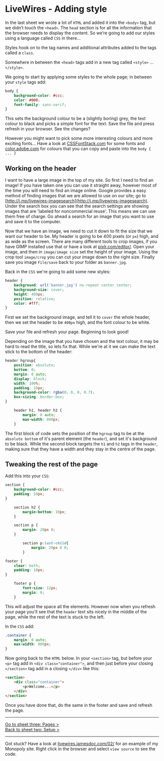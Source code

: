 # LiveWires - Adding style

In the last sheet we wrote a lot of `HTML` and added it into the `<body>` tag, but we didn’t touch the `<head>`. The `head` section is for all the information that the browser needs to display the content. So we’re going to add our styles using a language called `CSS` in there…

Styles hook on to the tag names and additional attributes added to the tags called a `class`.

Somewhere in between the `<head>` tags add in a new tag called `<style>` … `</style>`.

We going to start by applying some styles to the whole page; in between your `style` tags add:

```css
body {
    background-color: #ccc;
    color: #000;
    font-family: sans-serif;
}
```

This sets the background colour to be a (slightly boring) grey, the text colour to black and picks a simple font for the text. Save the file and press refresh in your browser. See the changes?

However you might want to pick some more interesting colours and more exciting fonts... Have a look at [CSSFontStack.com](http://cssfontstack.com) for some fonts and [color.adobe.com](http://color.adobe.com) for colours that you can copy and paste into the `body { ... }`

## Working on the header

I want to have a large image in the top of my site. So first I need to find an image! If you have taken one you can use it straight away, however most of the time you will need to find an image online. Google provides a easy method of finding images that we are allowed to use on our site; go to [http://j.mp/livewires-imagesearch](http://j.mp/livewires-imagesearch). Under the search box you can see that the search settings are showing images that are 'labeled for noncommercial reuse'. This means we can use them free of charge. Go ahead a search for an image that you want to use and save it to the computer.

Now that we have an image, we need to cut it down to fit the size that we want our header to be. My header is going to be 400 pixels (or `px`) high, and as wide as the screen. There are many different tools to crop images, if you have GIMP installed use that or have a look at [pixlr.com/editor/](http://pixlr.com/editor/). Open your image, and then in `image/image size` set the height of your image. Using the crop tool `image/crop` you can cut your image down to the right size. Finally save you image `File/save` back to your folder as `banner.jpg`.

Back in the `CSS` we're going to add some new styles:

```css
header {
    background: url('banner.jpg') no-repeat center center;
    background-size: cover;
    height: 400px;
    position: relative;
    color: #fff;
}
```

First we set the background image, and tell it to `cover` the whole header, then we set the header to be `400px` high, and the font colour to be white.

Save your file and refresh your page. Beginning to look good!

Depending on the image that you have chosen and the text colour, it may be hard to read the title, so lets fix that. While we're at it we can make the text stick to the bottom of the header:

```css
header hgroup{
    position: absolute;
    bottom: 0;
    margin: 0 auto;
    display: block;
    width: 100%;
    padding: 10px;
    background-color: rgba(0, 0, 0, 0.7);
    box-sizing: border-box;
}

    header h1, header h2 {
        margin: 0 auto;
        max-width: 800px;
    }
```

The first block of code sets the position of the `hgroup` tag to be at the `absolute bottom` of it's parent element (the `header`), and set it's background to be black. While the second block targets the `h1` and `h2` tags in the `header`, making sure that they have a width and they stay in the centre of the page.

## Tweaking the rest of the page

Add this into your `CSS`:

```css
section {
    background-color: #ccc;
    padding: 10px;
}

    section h2 {
        margin-bottom: 10px;
    }

    section p {
        margin: 20px 0;
    }

        section p:last-child{
            margin: 20px 0 0;
        }

footer {
    clear: both;
    padding: 10px;
}

    footer p {
        font-size: 12px;
        margin: 0;
    }
```

This will adjust the space all the elements. However now when you refresh your page you'll see that the `header` text sits nicely in the middle of the page, while the rest of the text is stuck to the left.

In the `CSS` add:

```css
.container {
    margin: 0 auto;
    max-width: 800px;
}
```

Now going back to the `HTML` below. In your `<section>` tag, but before your `<p>` tag add in `<div class="container">`, and then just before your closing `</section>` tag add in a closing `</div>` like this:

```html
<section>
    <div class="container">
        <p>Welcome...</p>
    </div>
</section>
```

Once you have done that, do the same in the footer and save and refresh the page.

---

[Go to sheet three: Pages >](3-pages.md)   
[Back to sheet two: Setup >](1-setup.md)

----

Got stuck? Have a look at [livewires.jamesdoc.com/02/](http://livewires.jamesdoc.com/02/) for an example of my Monopoly site. Right click in the browser and select `view source` to see the code.
